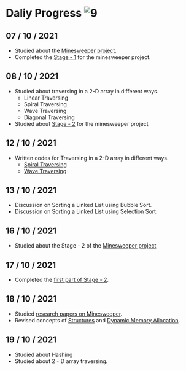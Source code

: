 # Daliy Progress ![9](https://user-images.githubusercontent.com/74143496/129934373-dd5b001f-01ab-40c3-8637-846576f37738.jpg)

## 07 / 10 / 2021
* Studied about the [Minesweeper project](https://ankitkeshavdbg.github.io/MineSweeper/).
* Completed the [Stage - 1](https://github.com/cleanhand/phase-1-kartikjain2001/blob/main/Minesweeper/Stage%20-%201.md) for the minesweeper project.
## 08 / 10 / 2021
* Studied about traversing in a 2-D array in different ways.
  * Linear Traversing
  * Spiral Traversing
  * Wave Traversing
  * Diagonal Traversing
* Studied about [Stage - 2](https://github.com/cleanhand/phase-1-kartikjain2001/blob/main/Minesweeper/Stage%20-2.md) for the minesweeper project
## 12 / 10 / 2021
* Written codes for Traversing in a 2-D array in different ways.
  * [Spiral Traversing](https://github.com/cleanhand/phase-1-kartikjain2001/blob/main/Array/Traversing%20in%20a%202-D%20array/Spiral%20Traversing.md)
  * [Wave Traversing](https://github.com/cleanhand/phase-1-kartikjain2001/blob/main/Array/Traversing%20in%20a%202-D%20array/Wave%20Traversing.md)
## 13 / 10 / 2021
* Discussion on Sorting a Linked List using Bubble Sort.
* Discussion on Sorting a Linked List using Selection Sort.
## 16 / 10 / 2021
* Studied about the Stage - 2 of the [Minesweeper project](https://ankitkeshavdbg.github.io/MineSweeper/)
## 17 / 10 / 2021
* Completed the [first part of Stage - 2](https://github.com/cleanhand/phase-1-kartikjain2001/blob/main/Minesweeper/Stage%20-2.md).
## 18 / 10 / 2021
* Studied [research papers on Minesweeper](https://github.com/cleanhand/phase-1-kartikjain2001/blob/main/Minesweeper/Understanding%20Minesweeper%20Game.md).
* Revised concepts of [Structures](https://github.com/cleanhand/phase-1-kartikjain2001/blob/main/Linked%20List/Structures.md) and [Dynamic Memory Allocation](https://github.com/cleanhand/phase-1-kartikjain2001/blob/main/Linked%20List/Dynamic%20Memory%20Allocation%20functions.md).

## 19 / 10 / 2021
* Studied about Hashing
* Studied about 2 - D array traversing.
